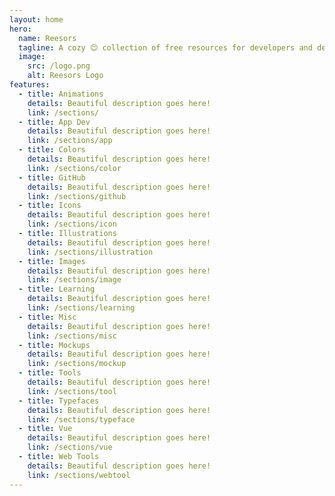 ```yaml
---
layout: home
hero:
  name: Reesors
  tagline: A cozy 😌 collection of free resources for developers and designers curated with ♥️
  image:
    src: /logo.png
    alt: Reesors Logo
features:
  - title: Animations
    details: Beautiful description goes here!
    link: /sections/
  - title: App Dev
    details: Beautiful description goes here!
    link: /sections/app
  - title: Colors
    details: Beautiful description goes here!
    link: /sections/color
  - title: GitHub
    details: Beautiful description goes here!
    link: /sections/github
  - title: Icons
    details: Beautiful description goes here!
    link: /sections/icon
  - title: Illustrations
    details: Beautiful description goes here!
    link: /sections/illustration
  - title: Images
    details: Beautiful description goes here!
    link: /sections/image
  - title: Learning
    details: Beautiful description goes here!
    link: /sections/learning
  - title: Misc
    details: Beautiful description goes here!
    link: /sections/misc
  - title: Mockups
    details: Beautiful description goes here!
    link: /sections/mockup
  - title: Tools
    details: Beautiful description goes here!
    link: /sections/tool
  - title: Typefaces
    details: Beautiful description goes here!
    link: /sections/typeface
  - title: Vue
    details: Beautiful description goes here!
    link: /sections/vue
  - title: Web Tools
    details: Beautiful description goes here!
    link: /sections/webtool
---
```


